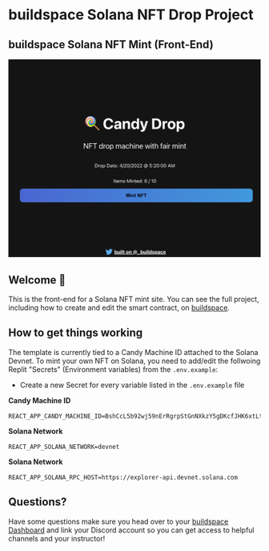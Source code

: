 # buildspace Solana NFT Drop Project
## buildspace Solana NFT Mint (Front-End)

![image](/public/livesite.png)

## Welcome 👋
This is the front-end for a Solana NFT mint site. You can see the full project, including how to create and edit the smart contract, on [buildspace](https://buildspace.so/solana-nfts).

## How to get things working
The template is currently tied to a Candy Machine ID attached to the Solana Devnet. To mint your own NFT on Solana, you need to add/edit the follwoing Replit "Secrets" (Environment variables) from the `.env.example`:

- Create a new Secret for every variable listed in the `.env.example` file

**Candy Machine ID**
```
REACT_APP_CANDY_MACHINE_ID=BshCcL5b92wj59nErRgrpStGnNXkzY5gDKcfJHK6xtLt;
```

**Solana Network**
```
REACT_APP_SOLANA_NETWORK=devnet
```

**Solana Network**
```
REACT_APP_SOLANA_RPC_HOST=https://explorer-api.devnet.solana.com
```

## Questions?
Have some questions make sure you head over to your [buildspace Dashboard](https://buildspace.so/p/build-polygon-ens) and link your Discord account so you can get access to helpful channels and your instructor!
